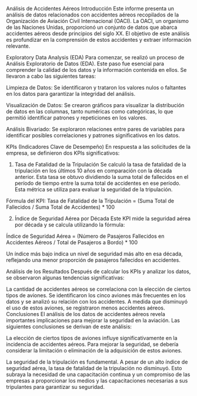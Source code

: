 Análisis de Accidentes Aéreos
Introducción
Este informe presenta un análisis de datos relacionados con accidentes aéreos recopilados de la Organización de Aviación Civil Internacional (OACI). La OACI, un organismo de las Naciones Unidas, proporcionó un conjunto de datos que abarca accidentes aéreos desde principios del siglo XX. El objetivo de este análisis es profundizar en la comprensión de estos accidentes y extraer información relevante.

Exploratory Data Analysis (EDA)
Para comenzar, se realizó un proceso de Análisis Exploratorio de Datos (EDA). Este paso fue esencial para comprender la calidad de los datos y la información contenida en ellos. Se llevaron a cabo las siguientes tareas:

Limpieza de Datos: Se identificaron y trataron los valores nulos o faltantes en los datos para garantizar la integridad del análisis.

Visualización de Datos: Se crearon gráficos para visualizar la distribución de datos en las columnas, tanto numéricas como categóricas, lo que permitió identificar patrones y repeticiones en los valores.

Análisis Bivariado: Se exploraron relaciones entre pares de variables para identificar posibles correlaciones y patrones significativos en los datos.

KPIs (Indicadores Clave de Desempeño)
En respuesta a las solicitudes de la empresa, se definieron dos KPIs significativos:

1. Tasa de Fatalidad de la Tripulación
Se calculó la tasa de fatalidad de la tripulación en los últimos 10 años en comparación con la década anterior. Esta tasa se obtuvo dividiendo la suma total de fallecidos en el período de tiempo entre la suma total de accidentes en ese período. Esta métrica se utiliza para evaluar la seguridad de la tripulación.

Fórmula del KPI: Tasa de Fatalidad de la Tripulación = (Suma Total de Fallecidos / Suma Total de Accidentes) * 100

2. Índice de Seguridad Aérea por Década
Este KPI mide la seguridad aérea por década y se calcula utilizando la fórmula:

Índice de Seguridad Aérea = (Número de Pasajeros Fallecidos en Accidentes Aéreos / Total de Pasajeros a Bordo) * 100

Un índice más bajo indica un nivel de seguridad más alto en esa década, reflejando una menor proporción de pasajeros fallecidos en accidentes.

Análisis de los Resultados
Después de calcular los KPIs y analizar los datos, se observaron algunas tendencias significativas:

La cantidad de accidentes aéreos se correlaciona con la elección de ciertos tipos de aviones. Se identificaron los cinco aviones más frecuentes en los datos y se analizó su relación con los accidentes. A medida que disminuyó el uso de estos aviones, se registraron menos accidentes aéreos.
Conclusiones
El análisis de los datos de accidentes aéreos revela importantes implicaciones para mejorar la seguridad en la aviación. Las siguientes conclusiones se derivan de este análisis:

La elección de ciertos tipos de aviones influye significativamente en la incidencia de accidentes aéreos. Para mejorar la seguridad, se debería considerar la limitación o eliminación de la adquisición de estos aviones.

La seguridad de la tripulación es fundamental. A pesar de un alto índice de seguridad aérea, la tasa de fatalidad de la tripulación no disminuyó. Esto subraya la necesidad de una capacitación continua y un compromiso de las empresas a proporcionar los medios y las capacitaciones necesarias a sus tripulantes para garantizar su seguridad.
